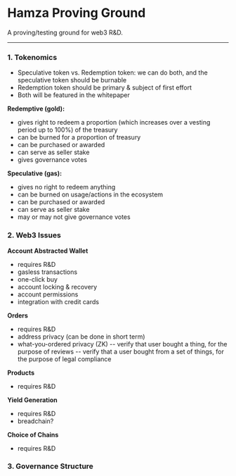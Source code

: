 # Hamza Proving Ground


A proving/testing ground for web3 R&D. 

--------------------------


### 1. Tokenomics 
- Speculative token vs. Redemption token: we can do both, and the speculative token should be burnable 
- Redemption token should be primary & subject of first effort 
- Both will be featured in the whitepaper 

**Redemptive (gold):**
- gives right to redeem a proportion (which increases over a vesting period up to 100%) of the treasury
- can be burned for a proportion of treasury
- can be purchased or awarded 
- can serve as seller stake
- gives governance votes 

**Speculative (gas):**
- gives no right to redeem anything
- can be burned on usage/actions in the ecosystem 
- can be purchased or awarded 
- can serve as seller stake
- may or may not give governance votes 


### 2. Web3 Issues 
**Account Abstracted Wallet**
- requires R&D 
- gasless transactions 
- one-click buy 
- account locking & recovery 
- account permissions 
- integration with credit cards 

**Orders**
- requires R&D 
- address privacy (can be done in short term) 
- what-you-ordered privacy (ZK) 
-- verify that user bought a thing, for the purpose of reviews
-- verify that a user bought from a set of things, for the purpose of legal compliance 

**Products**
- requires R&D 

**Yield Generation**
- requires R&D 
- breadchain?

**Choice of Chains**
- requires R&D 




### 3. Governance Structure 

